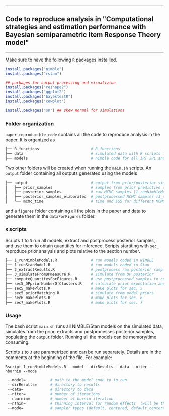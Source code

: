 ------------
## Code to reproduce analysis in  "Computational strategies and estimation performance with Bayesian semiparametric Item Response Theory model" 
------------

Make sure to have the following `R` packages installled.
```r
install.packages("nimble")
install.packages("rstan")

## packages for output processing and visualizion
install.packages("reshape2")
install.packages("ggplot2")
install.packages("bayestestR")
install.packages("cowplot")

install.packages("sn") ## skew normal for simulations

```

### Folder organization

`paper_reproducible_code` contains all the code to reproduce analysis in the paper. It is organized as

```bash
├── R_functions                       # R functions
├── data                              # simulated data with R scripts for simulation
├── models                            # nimble code for all IRT 2PL and 3PL models + stan code for 2PL model
```
Two other folders will be created when running the `main.sh` scripts. An `output` folder containing all outputs generated using the models 

```bash
├── output                            # output from prior/posterior simulations
│   ├── prior_samples                 # samples from prior predictive simulation [sec5_priorMatching.R]
│   ├── posterior_samples             # raw MCMC samples [1_runNimbleModels.R] 
│   ├── posterior_samples_elaborated  # postprocessed MCMC samples [3_extractResults.R]
│   └── mcmc_time                     # time and ESS for different MCMC to to compute efficiencies [3_extractResults.R]
``` 
and a `figures` folder containing all the plots in the paper and data to generate them in the `dataForFigures` folder.


### `R` scripts

Scripts `1` to `3` run all models, extract and postprocess posterior samples, and use them to obtain quantities for inference. 
Scripts startiting with `sec_` reproduce prior analysis and plots relative to the section number. 

```bash
├── 1_runNimbleModels.R               # run models coded in NIMBLE
├── 1_runStanModel.R                  # run models coded in Stan
├── 2_extractResults.R                # postprocess raw posterior samples 
├── 3_simulateFromDPmeasure.R         # simulate from DP posterior 
├── computeQuantitesForFigures.R      # use postprocessed samples to compute quantities for figures
├── sec5_DPpriorNumberOfClusters.R    # calculate prior expectation and variance for n. of clusters of DP prior
├── sec5_makePlots.R                  # make plots for sec. 5
├── sec5_priorMatching.R              # simulate from model priors
├── sec6_makePlots.R                  # make plots for sec. 6
├── sec7_makePlots.R                  # make plots for sec. 7
```

### Usage

The bash script `main.sh` runs all NIMBLE/Stan models on the simulated data, simulates from the prior, extracts and postprocesses posterior samples, populating the `output` folder. Running all the models can be memory/time consuming. 

Scripts `1` to `3` are parametrized and can be run separately. Details are in the comments at the beginning of the file. For example:

`Rscript 1_runNimbleModels.R --model --dirResults --data --niter --nburnin --mode`

```bash
 --model=           # path to the model code to to run  
 --dirResults=      # directory to results  
 --data=            # directory to data   
 --niter=           # number of iterations  
 --nburnin=         # number of burnin iteration  
 --nthin=           # thinning interval for random effects  (will be thin2 in nimble) 
 --mode=            # sampler types (default, centered, default_centered)  
```

